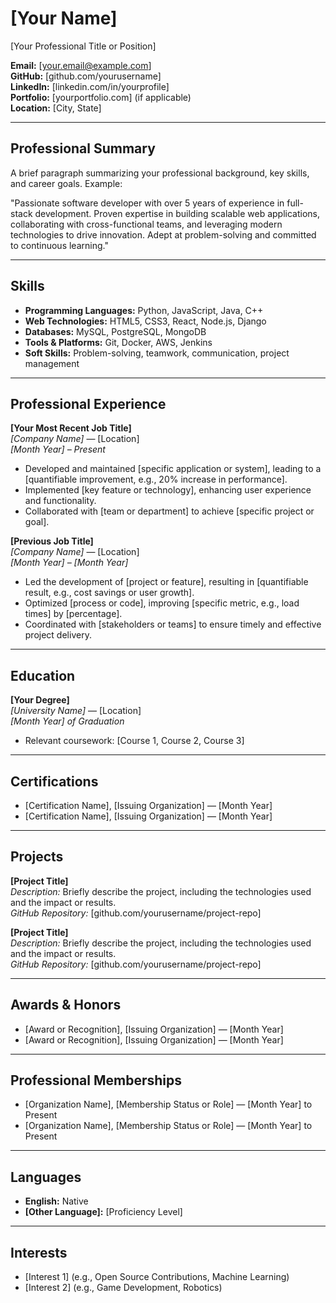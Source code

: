 # **[Your Name]**

[Your Professional Title or Position]

**Email:** [your.email@example.com]  
**GitHub:** [github.com/yourusername]  
**LinkedIn:** [linkedin.com/in/yourprofile]  
**Portfolio:** [yourportfolio.com] (if applicable)  
**Location:** [City, State]

---

## **Professional Summary**

A brief paragraph summarizing your professional background, key skills, and career goals. Example: 

"Passionate software developer with over 5 years of experience in full-stack development. Proven expertise in building scalable web applications, collaborating with cross-functional teams, and leveraging modern technologies to drive innovation. Adept at problem-solving and committed to continuous learning."

---

## **Skills**

- **Programming Languages:** Python, JavaScript, Java, C++
- **Web Technologies:** HTML5, CSS3, React, Node.js, Django
- **Databases:** MySQL, PostgreSQL, MongoDB
- **Tools & Platforms:** Git, Docker, AWS, Jenkins
- **Soft Skills:** Problem-solving, teamwork, communication, project management

---

## **Professional Experience**

**[Your Most Recent Job Title]**  
*[Company Name]* — [Location]  
*[Month Year] – Present*

- Developed and maintained [specific application or system], leading to a [quantifiable improvement, e.g., 20% increase in performance].
- Implemented [key feature or technology], enhancing user experience and functionality.
- Collaborated with [team or department] to achieve [specific project or goal].

**[Previous Job Title]**  
*[Company Name]* — [Location]  
*[Month Year] – [Month Year]*

- Led the development of [project or feature], resulting in [quantifiable result, e.g., cost savings or user growth].
- Optimized [process or code], improving [specific metric, e.g., load times] by [percentage].
- Coordinated with [stakeholders or teams] to ensure timely and effective project delivery.

---

## **Education**

**[Your Degree]**  
*[University Name]* — [Location]  
*[Month Year] of Graduation*

- Relevant coursework: [Course 1, Course 2, Course 3]

---

## **Certifications**

- [Certification Name], [Issuing Organization] — [Month Year]
- [Certification Name], [Issuing Organization] — [Month Year]

---

## **Projects**

**[Project Title]**  
*Description:* Briefly describe the project, including the technologies used and the impact or results.  
*GitHub Repository:* [github.com/yourusername/project-repo]

**[Project Title]**  
*Description:* Briefly describe the project, including the technologies used and the impact or results.  
*GitHub Repository:* [github.com/yourusername/project-repo]

---

## **Awards & Honors**

- [Award or Recognition], [Issuing Organization] — [Month Year]
- [Award or Recognition], [Issuing Organization] — [Month Year]

---

## **Professional Memberships**

- [Organization Name], [Membership Status or Role] — [Month Year] to Present
- [Organization Name], [Membership Status or Role] — [Month Year] to Present

---

## **Languages**

- **English:** Native
- **[Other Language]:** [Proficiency Level]

---

## **Interests**

- [Interest 1] (e.g., Open Source Contributions, Machine Learning)
- [Interest 2] (e.g., Game Development, Robotics)

